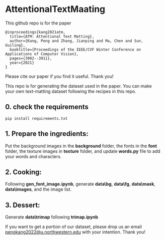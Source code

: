 # AttentionalTextMaating

This github repo is for the paper
```
@inproceedings{kang2021atm,
  title={ATM: Attentional Text Matting},
  author={Kang, Peng and Zhang, Jianping and Ma, Chen and Sun, Guiling},
  booktitle={Proceedings of the IEEE/CVF Winter Conference on Applications of Computer Vision},
  pages={3902--3911},
  year={2021}
}
```
Please cite our paper if you find it useful. Thank you!

This repo is for generating the dataset used in the paper. You can make your own text-matting dataset following the recipes in this repo.

## 0. check the requirements

```
pip install requirements.txt
```

## 1. Prepare the ingredients:

Put the background images in the **background** folder, the fonts in the **font** folder, the texture images in **texture** folder, and update **words.py** file to add your words and characters.

## 2. Cooking:

Following **gen_font_image.ipynb**, generate **data\bg**, **data\fg**, **data\mask**, **data\images**, and the image list.

## 3. Dessert:

Generate **data\trimap** following **trimap.ipynb** 

If you want to get a portion of our dataset, please drop us an email pengkang2022@u.northwestern.edu with your intention. Thank you!

